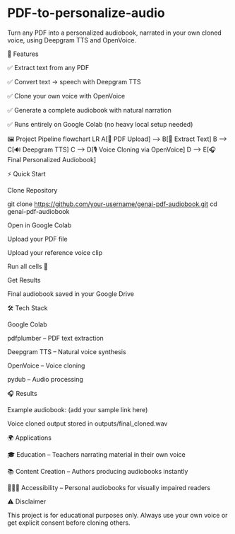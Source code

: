 # PDF-to-personalize-audio
Turn any PDF into a personalized audiobook, narrated in your own cloned voice, using Deepgram TTS and OpenVoice.

🚀 Features

✅ Extract text from any PDF

✅ Convert text → speech with Deepgram TTS

✅ Clone your own voice with OpenVoice

✅ Generate a complete audiobook with natural narration

✅ Runs entirely on Google Colab (no heavy local setup needed)

🖼️ Project Pipeline
flowchart LR
    A[📂 PDF Upload] --> B[📝 Extract Text]
    B --> C[🔊 Deepgram TTS]
    C --> D[🎙️ Voice Cloning via OpenVoice]
    D --> E[🎧 Final Personalized Audiobook]

⚡ Quick Start

Clone Repository

git clone https://github.com/your-username/genai-pdf-audiobook.git
cd genai-pdf-audiobook


Open in Google Colab

Upload your PDF file

Upload your reference voice clip

Run all cells 🚀

Get Results

Final audiobook saved in your Google Drive

🛠️ Tech Stack

Google Colab

pdfplumber
 – PDF text extraction

Deepgram TTS
 – Natural voice synthesis

OpenVoice
 – Voice cloning

pydub
 – Audio processing

🎧 Results

Example audiobook: (add your sample link here)

Voice cloned output stored in outputs/final_cloned.wav

🌍 Applications

🎓 Education – Teachers narrating material in their own voice

📚 Content Creation – Authors producing audiobooks instantly

🧑‍🤝‍🧑 Accessibility – Personal audiobooks for visually impaired readers

⚠️ Disclaimer

This project is for educational purposes only.
Always use your own voice or get explicit consent before cloning others.
